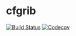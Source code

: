# cfgrib

[![Build Status](https://travis-ci.com/robert.rosca/cfgrib.jl-private.svg?branch=master)](https://travis-ci.com/robert.rosca/cfgrib.jl-private)
[![Codecov](https://codecov.io/gh/robert.rosca/cfgrib.jl-private/branch/master/graph/badge.svg)](https://codecov.io/gh/robert.rosca/cfgrib.jl-private)
